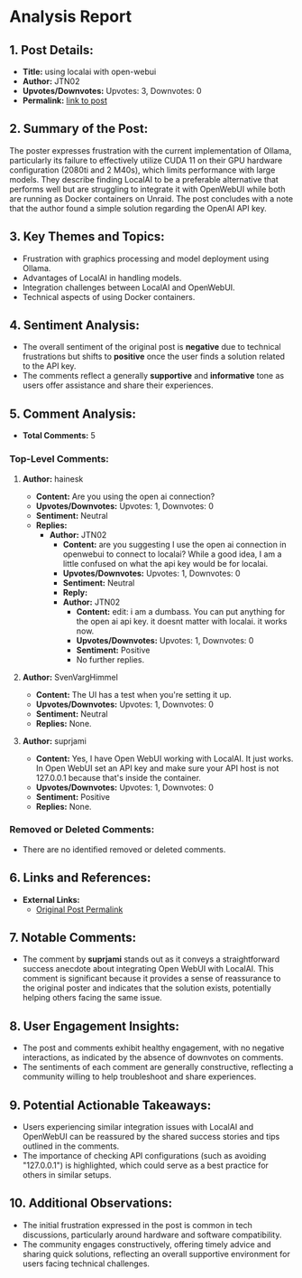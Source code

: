 # Analysis Report

## 1. Post Details:
- **Title:** using localai with open-webui
- **Author:** JTN02
- **Upvotes/Downvotes:** Upvotes: 3, Downvotes: 0
- **Permalink:** [link to post](https://www.reddit.com/r/LocalLLaMA/comments/1hghju7/using_localai_with_openwebui/)

## 2. Summary of the Post:
The poster expresses frustration with the current implementation of Ollama, particularly its failure to effectively utilize CUDA 11 on their GPU hardware configuration (2080ti and 2 M40s), which limits performance with large models. They describe finding LocalAI to be a preferable alternative that performs well but are struggling to integrate it with OpenWebUI while both are running as Docker containers on Unraid. The post concludes with a note that the author found a simple solution regarding the OpenAI API key.

## 3. Key Themes and Topics:
- Frustration with graphics processing and model deployment using Ollama.
- Advantages of LocalAI in handling models.
- Integration challenges between LocalAI and OpenWebUI.
- Technical aspects of using Docker containers.

## 4. Sentiment Analysis:
- The overall sentiment of the original post is **negative** due to technical frustrations but shifts to **positive** once the user finds a solution related to the API key.
- The comments reflect a generally **supportive** and **informative** tone as users offer assistance and share their experiences.

## 5. Comment Analysis:
- **Total Comments:** 5

### Top-Level Comments:
1. **Author:** hainesk
   - **Content:** Are you using the open ai connection? 
   - **Upvotes/Downvotes:** Upvotes: 1, Downvotes: 0
   - **Sentiment:** Neutral
   - **Replies:**
     - **Author:** JTN02
       - **Content:** are you suggesting I use the open ai connection in openwebui to connect to localai? While a good idea, I am a little confused on what the api key would be for localai.
       - **Upvotes/Downvotes:** Upvotes: 1, Downvotes: 0
       - **Sentiment:** Neutral
       - **Reply:** 
       - **Author:** JTN02
         - **Content:** edit: i am a dumbass. You can put anything for the open ai api key. it doesnt matter with localai. it works now.
         - **Upvotes/Downvotes:** Upvotes: 1, Downvotes: 0
         - **Sentiment:** Positive
         - No further replies.

2. **Author:** SvenVargHimmel
   - **Content:** The UI has a test when you're setting it up.
   - **Upvotes/Downvotes:** Upvotes: 1, Downvotes: 0
   - **Sentiment:** Neutral
   - **Replies:** None.

3. **Author:** suprjami
   - **Content:** Yes, I have Open WebUI working with LocalAI. It just works. In Open WebUI set an API key and make sure your API host is not 127.0.0.1 because that's inside the container.
   - **Upvotes/Downvotes:** Upvotes: 1, Downvotes: 0
   - **Sentiment:** Positive
   - **Replies:** None.

### Removed or Deleted Comments:
- There are no identified removed or deleted comments.

## 6. Links and References:
- **External Links:**
  - [Original Post Permalink](https://www.reddit.com/r/LocalLLaMA/comments/1hghju7/using_localai_with_openwebui/)

## 7. Notable Comments:
- The comment by **suprjami** stands out as it conveys a straightforward success anecdote about integrating Open WebUI with LocalAI. This comment is significant because it provides a sense of reassurance to the original poster and indicates that the solution exists, potentially helping others facing the same issue.

## 8. User Engagement Insights:
- The post and comments exhibit healthy engagement, with no negative interactions, as indicated by the absence of downvotes on comments.
- The sentiments of each comment are generally constructive, reflecting a community willing to help troubleshoot and share experiences.

## 9. Potential Actionable Takeaways:
- Users experiencing similar integration issues with LocalAI and OpenWebUI can be reassured by the shared success stories and tips outlined in the comments.
- The importance of checking API configurations (such as avoiding "127.0.0.1") is highlighted, which could serve as a best practice for others in similar setups.

## 10. Additional Observations:
- The initial frustration expressed in the post is common in tech discussions, particularly around hardware and software compatibility.
- The community engages constructively, offering timely advice and sharing quick solutions, reflecting an overall supportive environment for users facing technical challenges.
